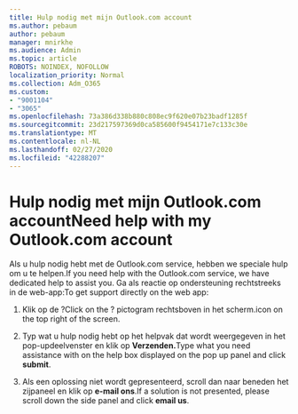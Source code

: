 ```yaml
---
title: Hulp nodig met mijn Outlook.com account
ms.author: pebaum
author: pebaum
manager: mnirkhe
ms.audience: Admin
ms.topic: article
ROBOTS: NOINDEX, NOFOLLOW
localization_priority: Normal
ms.collection: Adm_O365
ms.custom:
- "9001104"
- "3065"
ms.openlocfilehash: 73a386d338b880c808ec9f620e07b23badf1285f
ms.sourcegitcommit: 23d217597369d0ca585600f9454171e7c133c30e
ms.translationtype: MT
ms.contentlocale: nl-NL
ms.lasthandoff: 02/27/2020
ms.locfileid: "42288207"
---
```

# <a name="need-help-with-my-outlookcom-account"></a><span data-ttu-id="4c80f-102">Hulp nodig met mijn Outlook.com account</span><span class="sxs-lookup"><span data-stu-id="4c80f-102">Need help with my Outlook.com account</span></span>

<span data-ttu-id="4c80f-103">Als u hulp nodig hebt met de Outlook.com service, hebben we speciale hulp om u te helpen.</span><span class="sxs-lookup"><span data-stu-id="4c80f-103">If you need help with the Outlook.com service, we have dedicated help to assist you.</span></span> <span data-ttu-id="4c80f-104">Ga als reactie op ondersteuning rechtstreeks in de web-app:</span><span class="sxs-lookup"><span data-stu-id="4c80f-104">To get support directly on the web app:</span></span> 

1. <span data-ttu-id="4c80f-105">Klik op de ?</span><span class="sxs-lookup"><span data-stu-id="4c80f-105">Click on the ?</span></span> <span data-ttu-id="4c80f-106">pictogram rechtsboven in het scherm.</span><span class="sxs-lookup"><span data-stu-id="4c80f-106">icon on the top right of the screen.</span></span> 

2. <span data-ttu-id="4c80f-107">Typ wat u hulp nodig hebt op het helpvak dat wordt weergegeven in het pop-updeelvenster en klik op **Verzenden.**</span><span class="sxs-lookup"><span data-stu-id="4c80f-107">Type what you need assistance with on the help box displayed on the pop up panel and click **submit**.</span></span> 

3. <span data-ttu-id="4c80f-108">Als een oplossing niet wordt gepresenteerd, scroll dan naar beneden het zijpaneel en klik op **e-mail ons**.</span><span class="sxs-lookup"><span data-stu-id="4c80f-108">If a solution is not presented, please scroll down the side panel and click **email us**.</span></span>
